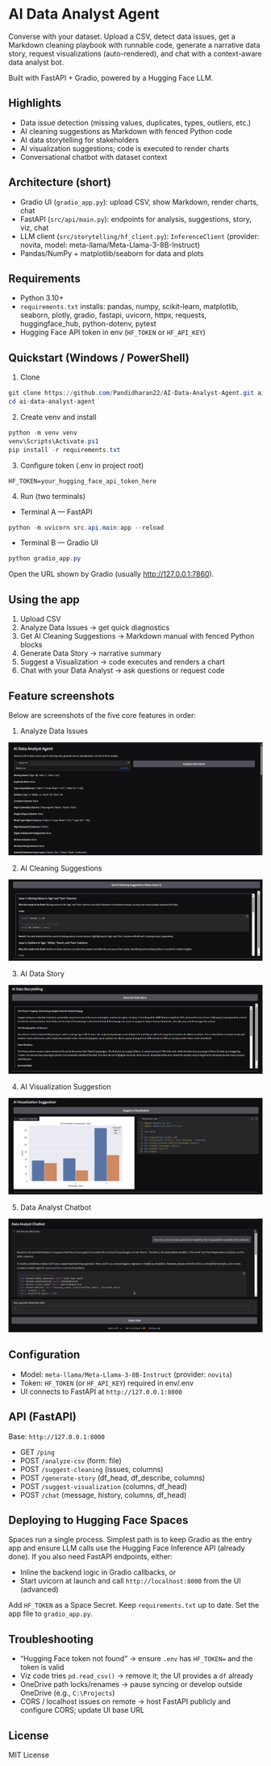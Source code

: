# AI Data Analyst Agent

Converse with your dataset. Upload a CSV, detect data issues, get a Markdown cleaning playbook with runnable code, generate a narrative data story, request visualizations (auto-rendered), and chat with a context-aware data analyst bot.

Built with FastAPI + Gradio, powered by a Hugging Face LLM.

## Highlights
- Data issue detection (missing values, duplicates, types, outliers, etc.)
- AI cleaning suggestions as Markdown with fenced Python code
- AI data storytelling for stakeholders
- AI visualization suggestions; code is executed to render charts
- Conversational chatbot with dataset context

## Architecture (short)
- Gradio UI (`gradio_app.py`): upload CSV, show Markdown, render charts, chat
- FastAPI (`src/api/main.py`): endpoints for analysis, suggestions, story, viz, chat
- LLM client (`src/storytelling/hf_client.py`): `InferenceClient` (provider: novita, model: meta-llama/Meta-Llama-3-8B-Instruct)
- Pandas/NumPy + matplotlib/seaborn for data and plots

## Requirements
- Python 3.10+
- `requirements.txt` installs: pandas, numpy, scikit-learn, matplotlib, seaborn, plotly, gradio, fastapi, uvicorn, httpx, requests, huggingface_hub, python-dotenv, pytest
- Hugging Face API token in env (`HF_TOKEN` or `HF_API_KEY`)

## Quickstart (Windows / PowerShell)
1) Clone
```powershell
git clone https://github.com/Pandidharan22/AI-Data-Analyst-Agent.git ai-data-analyst-agent
cd ai-data-analyst-agent
```

2) Create venv and install
```powershell
python -m venv venv
venv\Scripts\Activate.ps1
pip install -r requirements.txt
```

3) Configure token (.env in project root)
```
HF_TOKEN=your_hugging_face_api_token_here
```

4) Run (two terminals)
- Terminal A — FastAPI
```powershell
python -m uvicorn src.api.main:app --reload
```
- Terminal B — Gradio UI
```powershell
python gradio_app.py
```
Open the URL shown by Gradio (usually http://127.0.0.1:7860).

## Using the app
1) Upload CSV
2) Analyze Data Issues → get quick diagnostics
3) Get AI Cleaning Suggestions → Markdown manual with fenced Python blocks
4) Generate Data Story → narrative summary
5) Suggest a Visualization → code executes and renders a chart
6) Chat with your Data Analyst → ask questions or request code

## Feature screenshots

Below are screenshots of the five core features in order:

1) Analyze Data Issues

![Analyze Data Issues](docs/Screenshot%202025-09-14%20204905.png)

2) AI Cleaning Suggestions

![AI Cleaning Suggestions](docs/Screenshot%202025-09-14%20204941.png)

3) AI Data Story

![AI Data Story](docs/Screenshot%202025-09-14%20205020.png)

4) AI Visualization Suggestion

![AI Visualization Suggestion](docs/Screenshot%202025-09-14%20205050.png)

5) Data Analyst Chatbot

![Data Analyst Chatbot](docs/Screenshot%202025-09-14%20205233.png)

## Configuration
- Model: `meta-llama/Meta-Llama-3-8B-Instruct` (provider: `novita`)
- Token: `HF_TOKEN` (or `HF_API_KEY`) required in env/.env
- UI connects to FastAPI at `http://127.0.0.1:8000`

## API (FastAPI)
Base: `http://127.0.0.1:8000`
- GET `/ping`
- POST `/analyze-csv` (form: file)
- POST `/suggest-cleaning` (issues, columns)
- POST `/generate-story` (df_head, df_describe, columns)
- POST `/suggest-visualization` (columns, df_head)
- POST `/chat` (message, history, columns, df_head)

## Deploying to Hugging Face Spaces
Spaces run a single process. Simplest path is to keep Gradio as the entry app and ensure LLM calls use the Hugging Face Inference API (already done). If you also need FastAPI endpoints, either:
- Inline the backend logic in Gradio callbacks, or
- Start uvicorn at launch and call `http://localhost:8000` from the UI (advanced)

Add `HF_TOKEN` as a Space Secret. Keep `requirements.txt` up to date. Set the app file to `gradio_app.py`.

## Troubleshooting
- “Hugging Face token not found” → ensure `.env` has `HF_TOKEN=` and the token is valid
- Viz code tries `pd.read_csv()` → remove it; the UI provides a `df` already
- OneDrive path locks/renames → pause syncing or develop outside OneDrive (e.g., `C:\Projects`)
- CORS / localhost issues on remote → host FastAPI publicly and configure CORS; update UI base URL

## License
MIT License
